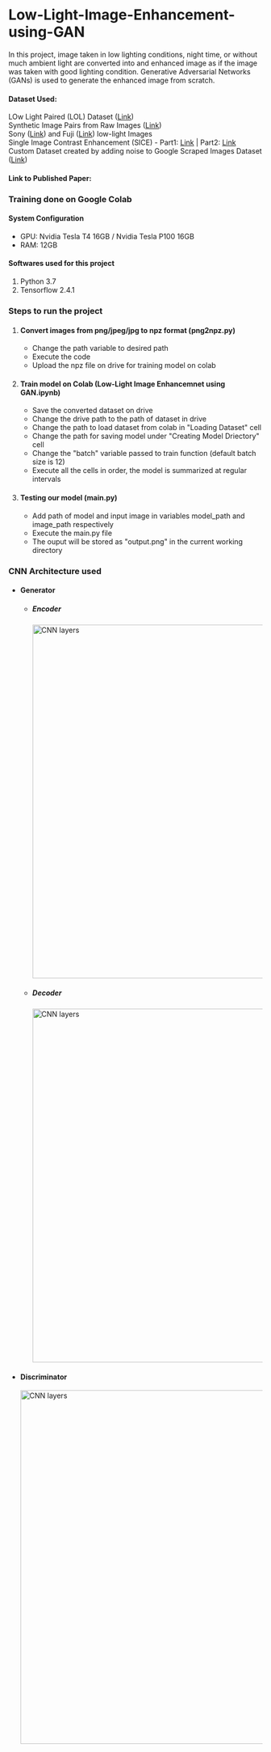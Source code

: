 # Low-Light-Image-Enhancement-using-GAN
In this project, image taken in low lighting conditions, night time, or without much ambient light are converted into and enhanced image as if the image was taken with good lighting condition. Generative Adversarial Networks (GANs) is used to generate the enhanced image from scratch.

<h4>Dataset Used:</h4>
LOw Light Paired (LOL) Dataset (<a href="https://drive.google.com/file/d/157bjO1_cFuSd0HWDUuAmcHRJDVyWpOxB/view">Link</a>) <br/>
Synthetic Image Pairs from Raw Images (<a href="https://drive.google.com/file/d/1G6fi9Kiu7CDnW2Sh7UQ5ikvScRv8Q14F/view">Link</a>) <br/>
Sony (<a href="https://storage.googleapis.com/isl-datasets/SID/Sony.zip">Link</a>) and Fuji (<a href="https://storage.googleapis.com/isl-datasets/SID/Fuji.zip ">Link</a>) low-light Images<br/>
Single Image Contrast Enhancement (SICE) - Part1: <a href="https://drive.google.com/file/d/1HiLtYiyT9R7dR9DRTLRlUUrAicC4zzWN/view">Link</a> | Part2: <a href="https://drive.google.com/file/d/16VoHNPAZ5Js19zspjFOsKiGRrfkDgHoN/view">Link</a> <br/>
Custom Dataset created by adding noise to Google Scraped Images Dataset (<a href="https://www.kaggle.com/basu369victor/low-light-image-enhancement-with-cnn">Link</a>)

<h4>Link to Published Paper:</h4>

<h3>Training done on Google Colab</h3>
<h4>System Configuration</h4>
<ul>
  <li>GPU: Nvidia Tesla T4 16GB / Nvidia Tesla P100 16GB</li>
  <li>RAM: 12GB</li>
</ul>

<h4>Softwares used for this project</h4>
<ol>
  <li>Python 3.7</li>
  <li>Tensorflow 2.4.1</li>
</ol>

<h3>Steps to run the project</h3>
<ol>
  <li><h4>Convert images from png/jpeg/jpg to npz format (png2npz.py)</h4></li>
    <ul>
      <li>Change the path variable to desired path</li>
      <li>Execute the code</li>
      <li>Upload the npz file on drive for training model on colab</li>
    </ul>
  <li><h4>Train model on Colab (Low-Light Image Enhancemnet using GAN.ipynb)</h4></li>
    <ul>
      <li>Save the converted dataset on drive</li>
      <li>Change the drive path to the path of dataset in drive</li>
      <li>Change the path to load dataset from colab in "Loading Dataset" cell</li>
      <li>Change the path for saving model under "Creating Model Driectory" cell</li>
      <li>Change the "batch" variable passed to train function (default batch size is 12)</li>
      <li>Execute all the cells in order, the model is summarized at regular intervals</li>
    </ul>
  <li><h4>Testing our model (main.py)</h4></li>
    <ul>
      <li>Add path of model and input image in variables model_path and image_path respectively</li>
      <li>Execute the main.py file</li>
      <li>The ouput will be stored as "output.png" in the current working directory</li>
    </ul>
</ol>

<h3>CNN Architecture used</h3>
<ul>
  <li><h4>Generator</h4></li>
  <ul>
    <li><h5>Encoder</h5></li>
      <img src="../main/Images/Encoder.JPG" alt="CNN layers" width="700"></img>
    <li><h5>Decoder</h5></li>
      <img src="../main/Images/Decoder.JPG" alt="CNN layers" width="700"></img>
  </ul>
  <li><h4>Discriminator</h4></li>
    <img src="../main/Images/Discriminator.JPG" alt="CNN layers" width="700"></img>
</ul>
